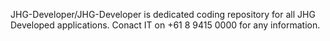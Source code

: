 <!--
- 👋 Hi, I’m @JHG-Developer
- 👀 I’m interested in ...
- 🌱 I’m currently learning ...
- 💞️ I’m looking to collaborate on ...
- 📫 How to reach me ...
-->

JHG-Developer/JHG-Developer is dedicated coding repository for all JHG Developed applications.
Conact IT  on +61 8 9415 0000 for any information.

